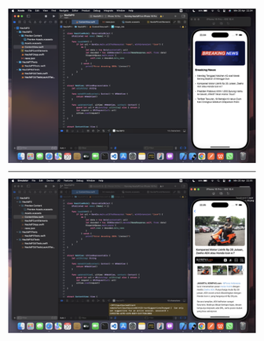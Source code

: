 ![Deskripsi Gambar](https://github.com/naufaladli0406/TugasP3_MobileProgramming/blob/main/1.png?raw=true)

-----------

![Deskripsi Gambar](https://github.com/naufaladli0406/TugasP3_MobileProgramming/blob/main/2.png?raw=true)


